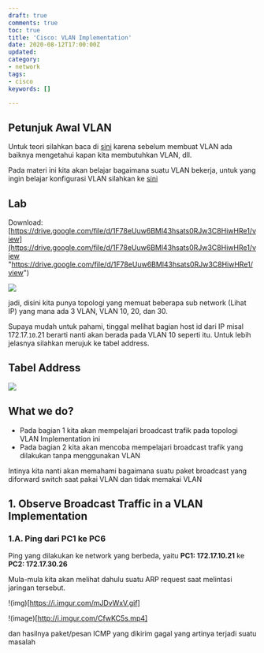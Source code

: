 ```yaml
---
draft: true
comments: true
toc: true
title: 'Cisco: VLAN Implementation'
date: 2020-08-12T17:00:00Z
updated: 
category:
- network
tags:
- cisco
keywords: []

---
```

## Petunjuk Awal VLAN

Untuk teori silahkan baca di [sini]() karena sebelum membuat VLAN ada baiknya mengetahui kapan kita membutuhkan VLAN, dll.

Pada materi ini kita akan belajar bagaimana suatu VLAN bekerja, untuk yang ingin belajar konfigurasi VLAN silahkan ke [sini](8log.netlify.app/2020/07/26/network/cisco-vlan-configuration "sini")

## Lab

Download: [https://drive.google.com/file/d/1F78eUuw6BMl43hsats0RJw3C8HiwHRe1/view](https://drive.google.com/file/d/1F78eUuw6BMl43hsats0RJw3C8HiwHRe1/view "https://drive.google.com/file/d/1F78eUuw6BMl43hsats0RJw3C8HiwHRe1/view")

![](/images/screenshot_2020-08-13_23-40-48.png)

jadi, disini kita punya topologi yang memuat beberapa sub network (Lihat IP) yang mana ada 3 VLAN, VLAN 10, 20, dan 30.

Supaya mudah untuk pahami, tinggal melihat bagian host id dari IP misal 172.17.`10`.21 berarti nanti akan berada pada VLAN 10 seperti itu. Untuk lebih jelasnya silahkan merujuk ke tabel address.

## Tabel Address

![](/images/screenshot_2020-08-13_23-44-33.png)

## What we do?

* Pada bagian 1 kita akan mempelajari broadcast trafik pada topologi VLAN Implementation ini
* Pada bagian 2 kita akan mencoba mempelajari broadcast trafik yang dilakukan tanpa menggunakan VLAN

Intinya kita nanti akan memahami bagaimana suatu paket broadcast yang diforward switch saat pakai VLAN dan tidak memakai VLAN

## 1. Observe Broadcast Traffic in a VLAN Implementation

### 1.A. Ping dari PC1 ke PC6

Ping yang dilakukan ke network yang berbeda, yaitu **PC1: 172.17.10.21** ke **PC2: 172.17.30.26**

Mula-mula kita akan melihat dahulu suatu ARP request saat melintasi jaringan tersebut.

!(img)[https://i.imgur.com/mJDvWxV.gif]

!(image)[http://i.imgur.com/CfwKC5s.mp4]

dan hasilnya paket/pesan ICMP yang dikirim gagal yang artinya terjadi suatu masalah